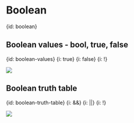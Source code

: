 # Boolean
{id: boolean}

## Boolean values - bool, true, false
{id: boolean-values}
{i: true}
{i: false}
{i: !}

![](examples/go-boolean/boolean.go)


## Boolean truth table
{id: boolean-truth-table}
{i: &&}
{i: ||}
{i: !}


![](examples/boolean-operations/boolean_operations.go)